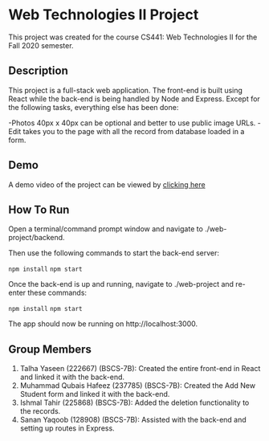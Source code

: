 # Web Technologies II Project

This project was created for the course CS441: Web Technologies II for the Fall 2020 semester.

## Description

This project is a full-stack web application. The front-end is built using React while the back-end is being handled by Node and Express. Except for the following tasks, everything else has been done:

-Photos 40px x 40px can be optional and better to use public image URLs.
-Edit takes you to the page with all the record from database loaded in a form.

## Demo

A demo video of the project can be viewed by [clicking here](https://drive.google.com/file/d/1NuVmiwU3W_tbeuQcArzB6cY11TGpmoxZ/view?usp=sharing)

## How To Run

Open a terminal/command prompt window and navigate to ./web-project/backend.

Then use the following commands to start the back-end server:

`npm install`
`npm start`

Once the back-end is up and running, navigate to ./web-project and re-enter these commands:

`npm install`
`npm start`

The app should now be running on http://localhost:3000.


## Group Members

1. Talha Yaseen (222667) (BSCS-7B): Created the entire front-end in React and linked it with the back-end.
2. Muhammad Qubais Hafeez (237785) (BSCS-7B): Created the Add New Student form and linked it with the back-end. 
3. Ishmal Tahir (225868) (BSCS-7B): Added the deletion functionality to the records.
4. Sanan Yaqoob (128908) (BSCS-7B): Assisted with the back-end and setting up routes in Express.